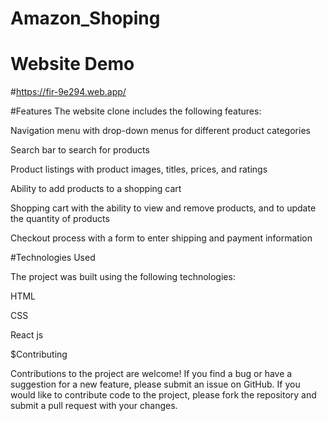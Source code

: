 # Amazon_Shoping
# Website Demo
#https://fir-9e294.web.app/

#Features
The website clone includes the following features:

Navigation menu with drop-down menus for different product categories

Search bar to search for products

Product listings with product images, titles, prices, and ratings

Ability to add products to a shopping cart

Shopping cart with the ability to view and remove products, and to update the quantity of products

Checkout process with a form to enter shipping and payment information

#Technologies Used

The project was built using the following technologies:

HTML

CSS

React js

$Contributing

Contributions to the project are welcome! If you find a bug or have a suggestion for a new feature, 
please submit an issue on GitHub. If you would like to contribute code to the project, please fork
the repository and submit a pull request with your changes.

